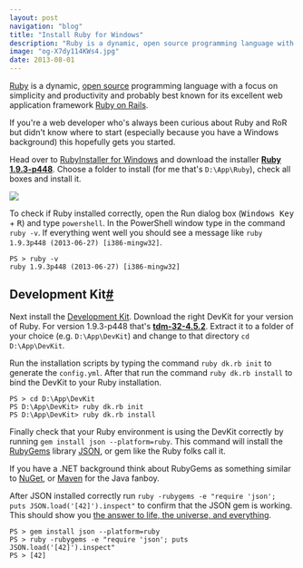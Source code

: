 ```yaml
---
layout: post
navigation: "blog"
title: "Install Ruby for Windows"
description: "Ruby is a dynamic, open source programming language with a focus on simplicity and productivity and probably best known for its excellent web application framework Ruby on Rails."
image: "og-X7dy114KWs4.jpg"
date: 2013-08-01
---
```


<a target="_blank" href="https://www.ruby-lang.org/">Ruby</a> is a dynamic, <a target="_blank" href="https://github.com/ruby/ruby">open source</a> programming language with a focus on simplicity and productivity and probably best known for its excellent web application framework <a target="_blank" href="https://rubyonrails.org/">Ruby on Rails</a>.

If you're a web developer who's always been curious about Ruby and RoR but didn't know where to start (especially because you have a Windows background) this hopefully gets you started.

Head over to <a target="_blank" href="https://rubyinstaller.org/">RubyInstaller for Windows</a> and download the installer <a target="_blank" href="http://dl.bintray.com/oneclick/rubyinstaller/rubyinstaller-1.9.3-p448.exe?direct">**Ruby 1.9.3-p448**</a>. Choose a folder to install (for me that's `D:\App\Ruby`), check all boxes and install it.

<img src="{{ site.url }}/content/img/install-ruby-for-windows-01.png"/>

To check if Ruby installed correctly, open the Run dialog box (<kbd>Windows Key</kbd> + <kbd>R</kbd>) and type `powershell`. In the PowerShell window type in the command `ruby -v`. If everything went well you should see a message like `ruby 1.9.3p448 (2013-06-27) [i386-mingw32]`.

```
PS > ruby -v
ruby 1.9.3p448 (2013-06-27) [i386-mingw32]
```

<h2 id="development-kit" class="has-permalink">Development Kit<a class="permalink" title="Permalink" href="#development-kit">#</a></h2>

Next install the <a target="_blank" href="https://github.com/oneclick/rubyinstaller/wiki/Development-Kit">Development Kit</a>. Download the right DevKit for your version of Ruby. For version 1.9.3-p448 that's <a target="_blank" href="https://github.com/downloads/oneclick/rubyinstaller/DevKit-tdm-32-4.5.2-20111229-1559-sfx.exe">**tdm-32-4.5.2**</a>. Extract it to a folder of your choice (e.g. `D:\App\DevKit`) and change to that directory `cd D:\App\DevKit`.

Run the installation scripts by typing the command `ruby dk.rb init` to generate the `config.yml`. After that run the command `ruby dk.rb install` to bind the DevKit to your Ruby installation.

```
PS > cd D:\App\DevKit
PS D:\App\DevKit> ruby dk.rb init
PS D:\App\DevKit> ruby dk.rb install
```

Finally check that your Ruby environment is using the DevKit correctly by running `gem install json --platform=ruby`. This command will install the <a target="_blank" href="http://rubygems.org/">RubyGems</a> library <a target="_blank" href="http://rubygems.org/gems/json">JSON</a>, or gem like the Ruby folks call it.

If you have a .NET background think about RubyGems as something similar to <a target="_blank" href="http://www.nuget.org/">NuGet</a>, or <a target="_blank" href="http://maven.apache.org/">Maven</a> for the Java fanboy.

After JSON installed correctly run `ruby -rubygems -e "require 'json'; puts JSON.load('[42]').inspect"` to confirm that the JSON gem is working. This should show you <a target="_blank" href="https://www.google.com/search?q=the+answer+to+life%2C+the+universe%2C+and+everything">the answer to life, the universe, and everything</a>.

```
PS > gem install json --platform=ruby
PS > ruby -rubygems -e "require 'json'; puts JSON.load('[42]').inspect"
PS > [42]
```
